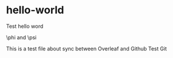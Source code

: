 # hello-world
Test hello word

\phi and \psi

This is a test file about sync between Overleaf and Github
Test Git
